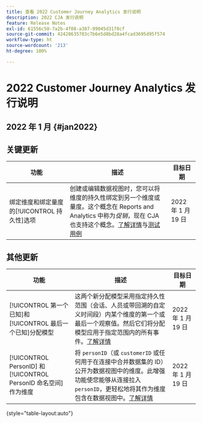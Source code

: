 ```yaml
---
title: 查看 2022 Customer Journey Analytics 发行说明
description: 2022 CJA 发行说明
feature: Release Notes
exl-id: 61556c50-7a2b-4f08-a387-99045d31f0cf
source-git-commit: 42428635703c7b6e5d8bd28a4fcad3695d95f574
workflow-type: ht
source-wordcount: '213'
ht-degree: 100%

---
```


# 2022 Customer Journey Analytics 发行说明

## 2022 年 1 月 {#jan2022}

## 关键更新

| 功能 | 描述 | 目标日期 |
| ----------- | ---------- | ----- |
| 绑定维度和绑定量度的[!UICONTROL 持久性]选项 | 创建或编辑数据视图时，您可以将维度的持久性绑定到另一个维度或量度。这个概念在 Reports and Analytics 中称为&#x200B;_促销_，现在 CJA 也支持这个概念。[了解详情](https://experienceleague.adobe.com/docs/analytics-platform/using/cja-dataviews/component-settings/persistence.html#binding-dimension)与[测试用例](/help/use-cases/binding-dimensions-metrics.md) | 2022 年 1 月 19 日 |

## 其他更新

| 功能 | 描述 | 目标日期 |
| ----------- | ---------- | ----- |
| [!UICONTROL 第一个已知]和[!UICONTROL 最后一个已知]分配模型 | 这两个新分配模型采用指定持久性范围（会话、人员或带回溯的自定义时间段）内某个维度的第一个或最后一个观察值。然后它们将分配模型应用于指定范围内的所有事件。[了解详情](https://experienceleague.adobe.com/docs/analytics-platform/using/cja-dataviews/component-settings/persistence.html#allocation-settings) | 2022 年 1 月 19 日 |
| [!UICONTROL PersonID] 和 [!UICONTROL PersonID 命名空间]作为维度 | 将 `personID`（或 `customerID` 或任何用于在连接中合并数据集的 ID）公开为数据视图中的维度。此增强功能使您能够从连接拉入 `personID`，更轻松地将其作为维度包含在数据视图中。[了解详情](https://experienceleague.adobe.com/docs/analytics-platform/using/cja-dataviews/component-reference.html?lang=zh-Hans#optional-standard-components) | 2022 年 1 月 19 日 |

{style=&quot;table-layout:auto&quot;}
